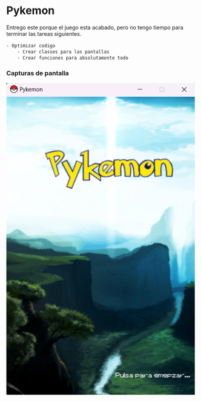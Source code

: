 # Pykemon
Entrego este porque el juego esta acabado,
    pero no tengo tiempo para terminar las tareas siguientes.

    - Optimizar codigo
        - Crear classes para las pantallas
        - Crear funciones para absolutamente todo

### Capturas de pantalla
<img src= "Images/Capturas/pantalla1.png">
